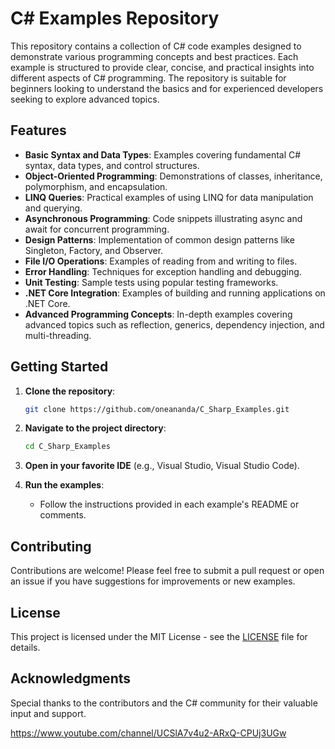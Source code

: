 # C# Examples Repository

This repository contains a collection of C# code examples designed to demonstrate various programming concepts and best practices. Each example is structured to provide clear, concise, and practical insights into different aspects of C# programming. The repository is suitable for beginners looking to understand the basics and for experienced developers seeking to explore advanced topics.

## Features

- **Basic Syntax and Data Types**: Examples covering fundamental C# syntax, data types, and control structures.
- **Object-Oriented Programming**: Demonstrations of classes, inheritance, polymorphism, and encapsulation.
- **LINQ Queries**: Practical examples of using LINQ for data manipulation and querying.
- **Asynchronous Programming**: Code snippets illustrating async and await for concurrent programming.
- **Design Patterns**: Implementation of common design patterns like Singleton, Factory, and Observer.
- **File I/O Operations**: Examples of reading from and writing to files.
- **Error Handling**: Techniques for exception handling and debugging.
- **Unit Testing**: Sample tests using popular testing frameworks.
- **.NET Core Integration**: Examples of building and running applications on .NET Core.
- **Advanced Programming Concepts**: In-depth examples covering advanced topics such as reflection, generics, dependency injection, and multi-threading.

## Getting Started

1. **Clone the repository**:
    ```bash
    git clone https://github.com/oneananda/C_Sharp_Examples.git
    ```

2. **Navigate to the project directory**:
    ```bash
    cd C_Sharp_Examples
    ```

3. **Open in your favorite IDE** (e.g., Visual Studio, Visual Studio Code).

4. **Run the examples**:
    - Follow the instructions provided in each example's README or comments.

## Contributing

Contributions are welcome! Please feel free to submit a pull request or open an issue if you have suggestions for improvements or new examples.

## License

This project is licensed under the MIT License - see the [LICENSE](LICENSE) file for details.

## Acknowledgments

Special thanks to the contributors and the C# community for their valuable input and support.

https://www.youtube.com/channel/UCSlA7v4u2-ARxQ-CPUj3UGw

